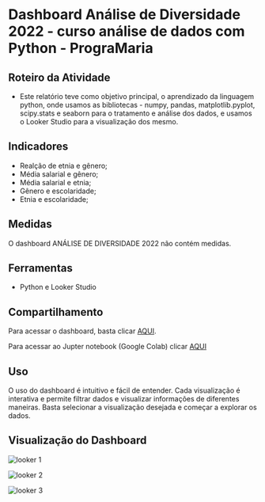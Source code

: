 
# Dashboard Análise de Diversidade 2022 - curso análise de dados com Python - PrograMaria

## Roteiro da Atividade

- Este relatório teve como objetivo principal, o aprendizado da linguagem python, onde usamos as bibliotecas - numpy, pandas, matplotlib.pyplot, scipy.stats e seaborn para o tratamento e análise dos dados, e usamos o Looker Studio para a visualização dos mesmo.  

## Indicadores

- Realção de etnia e gênero;
- Média salarial e gênero;
- Média salarial e etnia;
- Gênero e escolaridade;
- Etnia e escolaridade;


## Medidas
O dashboard ANÁLISE DE DIVERSIDADE 2022 não contém medidas. 

## Ferramentas

- Python e Looker Studio

## Compartilhamento

Para acessar o dashboard, basta clicar [AQUI](https://lookerstudio.google.com/reporting/da6fa14b-cbb8-44da-a4d9-03d1a89f6cfe).

Para acessar ao Jupter notebook (Google Colab) clicar [AQUI](https://colab.research.google.com/drive/1YMhQMe0JHlpFkl9GkYadV-wFMDP9Jnin?usp=drive_link) 

## Uso

O uso do dashboard é intuitivo e fácil de entender. Cada visualização é interativa e permite filtrar dados e visualizar informações de diferentes maneiras. Basta selecionar a visualização desejada e começar a explorar os dados.

## Visualização do Dashboard

![looker 1](https://github.com/user-attachments/assets/fa49636f-28e2-4de0-8d83-500fe28bee15)

![looker 2](https://github.com/user-attachments/assets/160b930b-ecda-420a-a888-6152878d1e36)

![looker 3](https://github.com/user-attachments/assets/5fc0e02d-a7e0-41ec-98b9-de7a9ce5f2f8)
